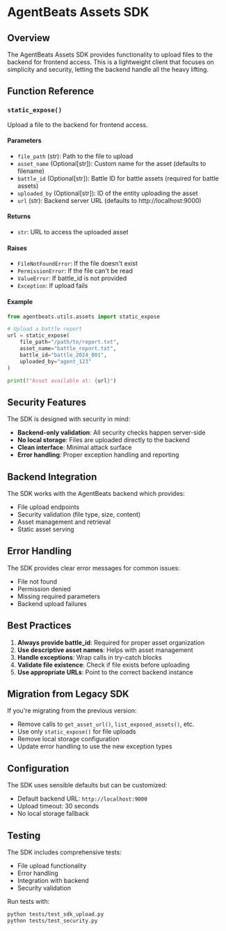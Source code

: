 # AgentBeats Assets SDK

## Overview

The AgentBeats Assets SDK provides functionality to upload files to the backend for frontend access. This is a lightweight client that focuses on simplicity and security, letting the backend handle all the heavy lifting.

## Function Reference

### `static_expose()`

Upload a file to the backend for frontend access.

#### Parameters

- `file_path` (str): Path to the file to upload
- `asset_name` (Optional[str]): Custom name for the asset (defaults to filename)
- `battle_id` (Optional[str]): Battle ID for battle assets (required for battle assets)
- `uploaded_by` (Optional[str]): ID of the entity uploading the asset
- `url` (str): Backend server URL (defaults to http://localhost:9000)

#### Returns

- `str`: URL to access the uploaded asset

#### Raises

- `FileNotFoundError`: If the file doesn't exist
- `PermissionError`: If the file can't be read
- `ValueError`: If battle_id is not provided
- `Exception`: If upload fails

#### Example

```python
from agentbeats.utils.assets import static_expose

# Upload a battle report
url = static_expose(
    file_path="/path/to/report.txt",
    asset_name="battle_report.txt",
    battle_id="battle_2024_001",
    uploaded_by="agent_123"
)

print(f"Asset available at: {url}")
```

## Security Features

The SDK is designed with security in mind:

- **Backend-only validation**: All security checks happen server-side
- **No local storage**: Files are uploaded directly to the backend
- **Clean interface**: Minimal attack surface
- **Error handling**: Proper exception handling and reporting

## Backend Integration

The SDK works with the AgentBeats backend which provides:

- File upload endpoints
- Security validation (file type, size, content)
- Asset management and retrieval
- Static asset serving

## Error Handling

The SDK provides clear error messages for common issues:

- File not found
- Permission denied
- Missing required parameters
- Backend upload failures

## Best Practices

1. **Always provide battle_id**: Required for proper asset organization
2. **Use descriptive asset names**: Helps with asset management
3. **Handle exceptions**: Wrap calls in try-catch blocks
4. **Validate file existence**: Check if file exists before uploading
5. **Use appropriate URLs**: Point to the correct backend instance

## Migration from Legacy SDK

If you're migrating from the previous version:

- Remove calls to `get_asset_url()`, `list_exposed_assets()`, etc.
- Use only `static_expose()` for file uploads
- Remove local storage configuration
- Update error handling to use the new exception types

## Configuration

The SDK uses sensible defaults but can be customized:

- Default backend URL: `http://localhost:9000`
- Upload timeout: 30 seconds
- No local storage fallback

## Testing

The SDK includes comprehensive tests:

- File upload functionality
- Error handling
- Integration with backend
- Security validation

Run tests with:
```bash
python tests/test_sdk_upload.py
python tests/test_security.py
``` 